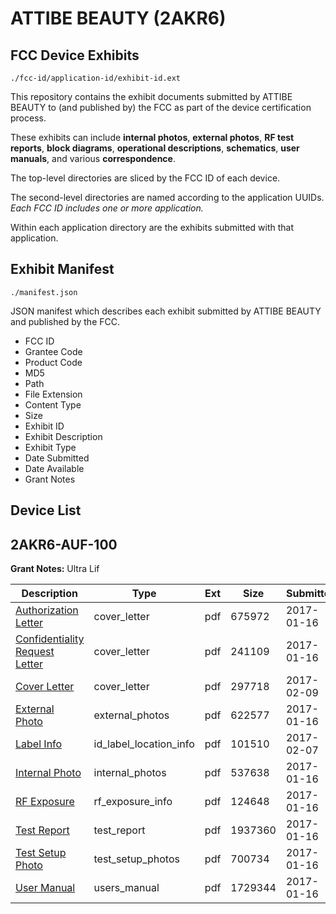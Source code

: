 # ATTIBE BEAUTY (2AKR6)
## FCC Device Exhibits

```
./fcc-id/application-id/exhibit-id.ext
```

This repository contains the exhibit documents submitted by ATTIBE BEAUTY to (and published by) the FCC as part of the device certification process.

These exhibits can include **internal photos**, **external photos**, **RF test reports**, **block diagrams**, **operational descriptions**, **schematics**, **user manuals**, and various **correspondence**.

The top-level directories are sliced by the FCC ID of each device.

The second-level directories are named according to the application UUIDs. *Each FCC ID includes one or more application.*

Within each application directory are the exhibits submitted with that application. 

## Exhibit Manifest

```
./manifest.json
```

JSON manifest which describes each exhibit submitted by ATTIBE BEAUTY and published by the FCC.

- FCC ID
- Grantee Code
- Product Code
- MD5
- Path
- File Extension
- Content Type
- Size
- Exhibit ID
- Exhibit Description
- Exhibit Type
- Date Submitted
- Date Available
- Grant Notes

## Device List
## 2AKR6-AUF-100
**Grant Notes:** Ultra Lif

| Description | Type | Ext | Size | Submitted | Available |
| ----------- | ---- | --- | ---- | --------- | --------- |
| [Authorization Letter](2AKR6-AUF-100/b3c26499d9bec170f4fff1447b5d9deb/3260219.pdf) | cover_letter | pdf | 675972 | 2017-01-16 | 2017-01-16 |
| [Confidentiality Request Letter](2AKR6-AUF-100/b3c26499d9bec170f4fff1447b5d9deb/3260220.pdf) | cover_letter | pdf | 241109 | 2017-01-16 | 2017-01-16 |
| [Cover Letter](2AKR6-AUF-100/b3c26499d9bec170f4fff1447b5d9deb/3279468.pdf) | cover_letter | pdf | 297718 | 2017-02-09 | 2017-01-16 |
| [External Photo](2AKR6-AUF-100/b3c26499d9bec170f4fff1447b5d9deb/3260215.pdf) | external_photos | pdf | 622577 | 2017-01-16 | 2017-07-15 |
| [Label Info](2AKR6-AUF-100/b3c26499d9bec170f4fff1447b5d9deb/3277713.pdf) | id_label_location_info | pdf | 101510 | 2017-02-07 | 2017-01-16 |
| [Internal Photo](2AKR6-AUF-100/b3c26499d9bec170f4fff1447b5d9deb/3260216.pdf) | internal_photos | pdf | 537638 | 2017-01-16 | 2017-07-15 |
| [RF Exposure](2AKR6-AUF-100/b3c26499d9bec170f4fff1447b5d9deb/3260222.pdf) | rf_exposure_info | pdf | 124648 | 2017-01-16 | 2017-01-16 |
| [Test Report](2AKR6-AUF-100/b3c26499d9bec170f4fff1447b5d9deb/3260221.pdf) | test_report | pdf | 1937360 | 2017-01-16 | 2017-01-16 |
| [Test Setup Photo](2AKR6-AUF-100/b3c26499d9bec170f4fff1447b5d9deb/3260217.pdf) | test_setup_photos | pdf | 700734 | 2017-01-16 | 2017-07-15 |
| [User Manual](2AKR6-AUF-100/b3c26499d9bec170f4fff1447b5d9deb/3260218.pdf) | users_manual | pdf | 1729344 | 2017-01-16 | 2017-07-15 |
